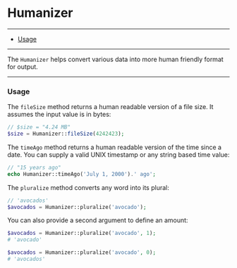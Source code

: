 # Humanizer

--------------------------------------------------------

- [Usage](#usage)

--------------------------------------------------------

The `Humanizer` helps convert various data into more human friendly format for output.

--------------------------------------------------------

### Usage

The `fileSize` method returns a human readable version of a file size. It assumes the input value is in bytes:
```php
// $size = "4.24 MB"
$size = Humanizer::fileSize(4242423);
```

The `timeAgo` method returns a human readable version of the time since a date. You can supply a valid UNIX timestamp or any string based time value:
```php
// "15 years ago"
echo Humanizer::timeAgo('July 1, 2000').' ago';
```

The `pluralize` method converts any word into its plural:
```php
// 'avocados'
$avocados = Humanizer::pluralize('avocado');

```

You can also provide a second argument to define an amount:
```php
$avocados = Humanizer::pluralize('avocado', 1);
# 'avocado'

$avocados = Humanizer::pluralize('avocado', 0);
# 'avocados'
```